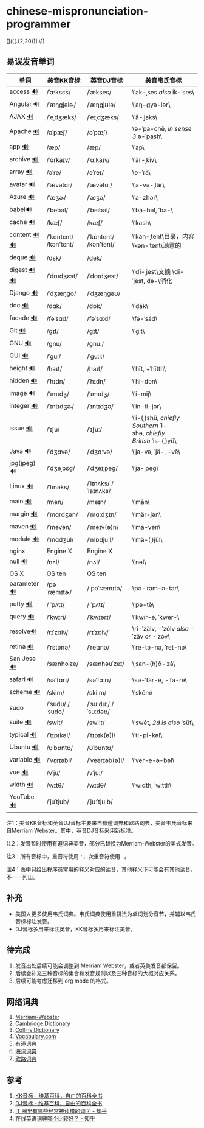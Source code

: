 # chinese-mispronunciation-programmer
[]([(.{2,20})] \1)

## 易误发音单词

| 单词                                       | 美音KK音标                | 英音DJ音标                | 美音韦氏音标                                   |
| ---------------------------------------- | --------------------- | --------------------- | ---------------------------------------- |
| access [🔊](http://dict.youdao.com/dictvoice?audio=access&type=2) | /ˈæksɛs/              | /ˈækses/              | \ˈak-ˌses *also* ik-ˈses\                |
| Angular [🔊](http://dict.youdao.com/dictvoice?audio=Angular&type=2) | /ˈæŋɡjəlɚ/            | /ˈæŋgjʊlə/            | \ˈaŋ-gyə-lər\                            |
| AJAX [🔊](http://dict.youdao.com/dictvoice?audio=AJAX&type=2) | /ˈeˌdʒæks/            | /ˈeɪˌdʒæks/           | \ˈā-ˌjaks\                               |
| Apache [🔊](http://dict.youdao.com/dictvoice?audio=Apache&type=2) | /əˈpæʃ/               | /əˈpæʃ/               | \ə-ˈpa-chē, *in sense 3* ə-ˈpash\        |
| app [🔊](http://dict.youdao.com/dictvoice?audio=app&type=2) | /æp/                  | /æp/                  | \ˈap\                                    |
| archive [🔊](http://dict.youdao.com/dictvoice?audio=archive&type=2) | /ˈɑrkaɪv/             | /ˈɑːkaɪv/             | \ˈär-ˌkīv\                               |
| array [🔊](http://dict.youdao.com/dictvoice?audio=array&type=2) | /əˈre/                | /əˈreɪ/               | \ə-ˈrā\                                  |
| avatar [🔊](http://dict.youdao.com/dictvoice?audio=avatar&type=2) | /ˈævətɑr/             | /ˈævətɑː/             | \ˈa-və-ˌtär\                             |
| Azure [🔊](http://dict.youdao.com/dictvoice?audio=azure&type=2) | /ˈæʒɚ/                | /ˈæʒə/                | \ˈa-zhər\                                |
| babel[🔊](https://www.merriam-webster.com/dictionary/Babel?pronunciation&lang=en_us&dir=b&file=babel002) | /ˈbebəl/              | /ˈbeibəl/             | \ˈbā-bəl, ˈba-\                          |
| cache [🔊](http://dict.youdao.com/dictvoice?audio=cache&type=2) | /kæʃ/                 | /kæʃ/                 | \ˈkash\                                  |
| content [🔊](https://www.merriam-webster.com/dictionary/content?pronunciation&lang=en_us&dir=c&file=conten04) [🔊](https://www.merriam-webster.com/dictionary/content?pronunciation&lang=en_us&dir=c&file=conten03) | /ˈkɑntɛnt/ /kən'tɛnt/ | /ˈkɒntent/ /kən'tent/ | \ˈkän-ˌtent\目录，内容  \kən-ˈtent\满意的        |
| deque [🔊](http://dict.youdao.com/dictvoice?audio=deque&type=2) | /dɛk/                 | /dek/                 |                                          |
| digest [🔊](https://www.merriam-webster.com/dictionary/digest?pronunciation&lang=en_us&dir=d&file=digest01) [🔊](https://www.merriam-webster.com/dictionary/digest?pronunciation&lang=en_us&dir=d&file=digest02) | /ˈdɑɪdʒɛst/           | /ˈdɑɪdʒest/           | \ˈdī-ˌjest\文摘  \dī-ˈjest, də-\消化         |
| Django [🔊](http://dict.youdao.com/dictvoice?audio=Django&type=2) | /ˈdʒæŋɡo/             | /ˈdʒæŋɡəʊ/            |                                          |
| doc [🔊](http://dict.youdao.com/dictvoice?audio=doc&type=2) | /dɑk/                 | /dɒk/                 | \ˈdäk\                                   |
| facade [🔊](http://dict.youdao.com/dictvoice?audio=facade&type=2) | /fəˈsɑd/              | /fəˈsɑːd/             | \fə-ˈsäd\                                |
| Git [🔊](http://dict.youdao.com/dictvoice?audio=git&type=2) | /ɡɪt/                 | /ɡɪt/                 | \ˈgit\                                   |
| GNU [🔊](http://dict.youdao.com/dictvoice?audio=GNU&type=2) | /ɡnu/                 | /ɡnu:/                |                                          |
| GUI [🔊](http://dict.youdao.com/dictvoice?audio=GUI&type=2) | /ˈɡui/                | /ˈɡu:i:/              |                                          |
| height [🔊](http://dict.youdao.com/dictvoice?audio=height&type=2) | /haɪt/                | /haɪt/                | \ˈhīt, ÷ˈhītth\                          |
| hidden [🔊](http://dict.youdao.com/dictvoice?audio=hidden&type=2) | /ˈhɪdn/               | /ˈhɪdn/               | \ˈhi-dən\                                |
| image [🔊](http://dict.youdao.com/dictvoice?audio=image&type=2) | /ˈɪmɪdʒ/              | /ˈɪmɪdʒ/              | \ˈi-mij\                                 |
| integer [🔊](http://dict.youdao.com/dictvoice?audio=integer&type=2) | /ˈɪntɪdʒɚ/            | /ˈɪntɪdʒə/            | \ˈin-ti-jər\                             |
| issue [🔊](http://dict.youdao.com/dictvoice?audio=issue&type=2) | /ˈɪʃu/                | /ˈɪʃuː/               | \ˈi-(ˌ)shü, *chiefly Southern* ˈi-shə, *chiefly British* ˈis-(ˌ)yü\ |
| Java [🔊](http://dict.youdao.com/dictvoice?audio=java&type=2) | /ˈdʒɑvə/              | /ˈdʒɑːvə/             | \ˈja-və, ˈjä-, -vē\                      |
| jpg(jpeg) [🔊](http://dict.youdao.com/dictvoice?audio=JPEG&type=2) | /ˈdʒeˌpɛg/            | /ˈdʒeɪˌpeɡ/           | \ˈjā-ˌpeg\                               |
| Linux [🔊](http://dict.youdao.com/dictvoice?audio=linux&type=2) | /ˈlɪnəks/             | /ˈlɪnʌks/ /ˈlaɪnʌks/  |                                          |
| main [🔊](http://dict.youdao.com/dictvoice?audio=main&type=2) | /men/                 | /meɪn/                | \ˈmān\                                   |
| margin [🔊](http://dict.youdao.com/dictvoice?audio=margin&type=2) | /ˈmɑrdʒən/            | /ˈmɑːdʒɪn/            | \ˈmär-jən\                               |
| maven [🔊](http://dict.youdao.com/dictvoice?audio=maven&type=2) | /ˈmevən/              | /ˈmeɪv(ə)n/           | \ˈmā-vən\                                |
| module [🔊](http://dict.youdao.com/dictvoice?audio=module&type=2) | /ˈmɑdʒul/             | /ˈmɒdjuːl/            | \ˈmä-(ˌ)jül\                             |
| nginx                                    | Engine X              | Engine X              |                                          |
| null [🔊](http://dict.youdao.com/dictvoice?audio=null&type=2) | /nʌl/                 | /nʌl/                 | \ˈnəl\                                   |
| OS X                                     | OS ten                | OS ten                |                                          |
| parameter [🔊](http://dict.youdao.com/dictvoice?audio=parameter&type=2) | /pəˈræmɪtɚ/           | / pəˈræmɪtə/          | \pə-ˈram-ə-tər\                          |
| putty [🔊](http://dict.youdao.com/dictvoice?audio=putty&type=2) | / ˈpʌtɪ/              | / ˈpʌtɪ/              | \ˈpə-tē\                                 |
| query [🔊](http://dict.youdao.com/dictvoice?audio=query&type=2) | /ˈkwɪri/              | /ˈkwɪərɪ/             | \ˈkwir-ē, ˈkwer-\                        |
| resolve[🔊](http://dict.youdao.com/dictvoice?audio=resolve&type=2) | /rɪˈzɑlv/             | /rɪˈzɒlv/             | \ri-ˈzälv, -ˈzȯlv *also* -ˈzäv *or* -ˈzȯv\ |
| retina [🔊](http://dict.youdao.com/dictvoice?audio=retina&type=2) | /ˈrɛtənə/             | /ˈretɪnə/             | \ˈre-tə-nə, ˈret-nə\                     |
| San Jose [🔊](http://dict.youdao.com/dictvoice?audio=san%20jose&type=2) | /sænhoˈze/            | /sænhəuˈzeɪ/          | \ˌsan-(h)ō-ˈzā\                          |
| safari [🔊](http://dict.youdao.com/dictvoice?audio=safari&type=2) | /səˈfɑrɪ/             | /səˈfɑːrɪ/            | \sə-ˈfär-ē, -ˈfa-rē\                     |
| scheme [🔊](http://dict.youdao.com/dictvoice?audio=scheme&type=2) | /skim/                | /skiːm/               | \ˈskēm\                                  |
| sudo                                     | /ˈsudu/  /ˈsudo/      | /ˈsuːduː/  /ˈsuːdəʊ/  |                                          |
| suite [🔊](http://dict.youdao.com/dictvoice?audio=suite&type=2) | /swit/                | /swiːt/               | \ˈswēt, *2d is also* ˈsüt\               |
| typical [🔊](http://dict.youdao.com/dictvoice?audio=typical&type=2) | /ˈtɪpɪkəl/            | /ˈtɪpɪk(ə)l/          | \ˈti-pi-kəl\                             |
| Ubuntu [🔊](http://dict.youdao.com/dictvoice?audio=ubuntu&type=2) | /ʊˈbʊntʊ/             | /ʊˈbʊntʊ/             |                                          |
| variable [🔊](http://dict.youdao.com/dictvoice?audio=variable&type=2) | /ˈvɛrɪəbl/            | /ˈveərɪəb(ə)l/        | \ˈver-ē-ə-bəl\                           |
| vue [🔊](http://dict.youdao.com/dictvoice?audio=vue&type=2) | /vˈju/                | /vˈju:/               |                                          |
| width [🔊](http://dict.youdao.com/dictvoice?audio=width&type=2) | /wɪtθ/                | /wɪdθ/                | \ˈwidth, ˈwitth\                         |
| YouTube [🔊](http://dict.youdao.com/dictvoice?audio=youtube&type=2) | /ˈjuˈtjub/            | /ˈjuːˈtjuːb/          |                                          |



注1：美音KK音标和英音DJ音标主要来自有道词典和欧路词典，美音韦氏音标来自Merriam Webster。其中，英音DJ音标采用新标准。

注2：发音暂时使用有道词典美音，部分已替换为Merriam-Webster的美式发音。

注3：所有音标中，重音符使用 `ˈ`，次重音符使用 `ˌ`。

注4：表中只给出程序员常用的释义对应的读音，其他释义下可能会有其他读音，不一一列出。

## 补充

* 美国人更多使用韦氏词典。韦氏词典使用重拼法为单词划分音节，并辅以韦氏音标标注发音。
* DJ音标多用来标注英音，KK音标多用来标注美音。

## 待完成

1. 发音出处后续可能会调整到 Merriam Webster，或者英美发音都保留。
2. 后续会补充三种音标的集合和发音规则以及三种音标的大概对应关系。
3. 后续可能考虑迁移到 org mode 的格式。

## 网络词典

1. [Merriam-Webster](https://www.merriam-webster.com/)
2. [Cambridge Dictionary](http://dictionary.cambridge.org/)
3. [Collins Dictionary](https://www.collinsdictionary.com/)
4. [Vocabulary.com](https://www.vocabulary.com/dictionary/)
5. [有道词典](http://dict.youdao.com/)
6. [海词词典](http://dict.cn/)
7. [欧路词典](https://dict.eudic.net/)

## 参考

1. [KK音标 - 维基百科，自由的百科全书](https://zh.wikipedia.org/wiki/KK%E9%9F%B3%E6%A8%99)
2. [DJ音标 - 维基百科，自由的百科全书](https://zh.wikipedia.org/wiki/DJ%E9%9F%B3%E6%A8%99)
3. [IT 圈里有哪些经常被读错的词？ - 知乎](https://www.zhihu.com/question/19739907)
4. [在线英语词典哪个比较好？ - 知乎](https://www.zhihu.com/question/19707759)
